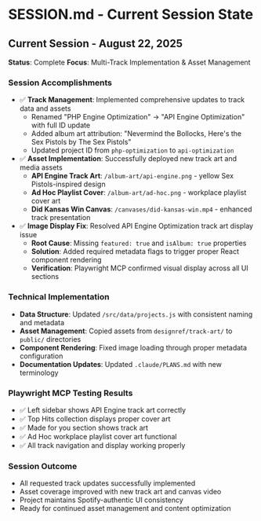 # SESSION.md - Current Session State

## Current Session - August 22, 2025
**Status**: Complete
**Focus**: Multi-Track Implementation & Asset Management

### Session Accomplishments
- ✅ **Track Management**: Implemented comprehensive updates to track data and assets
  - Renamed "PHP Engine Optimization" → "API Engine Optimization" with full ID update
  - Added album art attribution: "Nevermind the Bollocks, Here's the Sex Pistols by The Sex Pistols"
  - Updated project ID from `php-optimization` to `api-optimization`
- ✅ **Asset Implementation**: Successfully deployed new track art and media assets
  - **API Engine Track Art**: `/album-art/api-engine.png` - yellow Sex Pistols-inspired design
  - **Ad Hoc Playlist Cover**: `/album-art/ad-hoc.png` - workplace playlist cover art
  - **Did Kansas Win Canvas**: `/canvases/did-kansas-win.mp4` - enhanced track presentation
- ✅ **Image Display Fix**: Resolved API Engine Optimization track art display issue
  - **Root Cause**: Missing `featured: true` and `isAlbum: true` properties
  - **Solution**: Added required metadata flags to trigger proper React component rendering
  - **Verification**: Playwright MCP confirmed visual display across all UI sections

### Technical Implementation
- **Data Structure**: Updated `/src/data/projects.js` with consistent naming and metadata
- **Asset Management**: Copied assets from `designref/track-art/` to `public/` directories
- **Component Rendering**: Fixed image loading through proper metadata configuration
- **Documentation Updates**: Updated `.claude/PLANS.md` with new terminology

### Playwright MCP Testing Results
- ✅ Left sidebar shows API Engine track art correctly
- ✅ Top Hits collection displays proper cover art
- ✅ Made for you section shows track art
- ✅ Ad Hoc workplace playlist cover art functional
- ✅ All track navigation and display working properly

### Session Outcome
- All requested track updates successfully implemented
- Asset coverage improved with new track art and canvas video
- Project maintains Spotify-authentic UI consistency
- Ready for continued asset management and content optimization